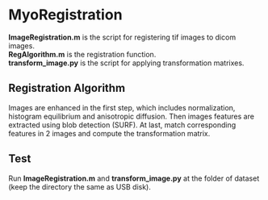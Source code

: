 # MyoRegistration
**ImageRegistration.m** is the script for registering tif images to dicom images.  
**RegAlgorithm.m** is the registration function.  
**transform_image.py** is the script for applying transformation matrixes.  
  
## Registration Algorithm
Images are enhanced in the first step, which includes normalization, histogram equilibrium and anisotropic diffusion. Then images features are extracted using blob detection (SURF). At last, match corresponding features in 2 images and compute the transformation matrix.  
  
## Test
Run **ImageRegistration.m** and **transform_image.py** at the folder of dataset (keep the directory the same as USB disk).
